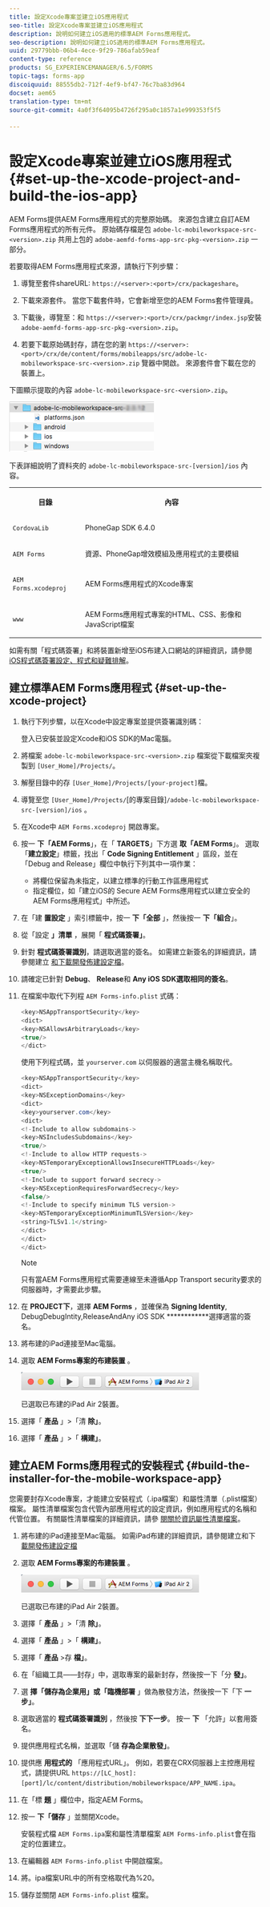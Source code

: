 ```yaml
---
title: 設定Xcode專案並建立iOS應用程式
seo-title: 設定Xcode專案並建立iOS應用程式
description: 說明如何建立iOS適用的標準AEM Forms應用程式。
seo-description: 說明如何建立iOS適用的標準AEM Forms應用程式。
uuid: 29779bbb-06b4-4ece-9f29-786afab59eaf
content-type: reference
products: SG_EXPERIENCEMANAGER/6.5/FORMS
topic-tags: forms-app
discoiquuid: 88555db2-712f-4ef9-bf47-76c7ba83d964
docset: aem65
translation-type: tm+mt
source-git-commit: 4a0f3f64095b4726f295a0c1857a1e999353f5f5

---
```



# 設定Xcode專案並建立iOS應用程式{#set-up-the-xcode-project-and-build-the-ios-app}

AEM Forms提供AEM Forms應用程式的完整原始碼。 來源包含建立自訂AEM Forms應用程式的所有元件。 原始碼存檔是包 `adobe-lc-mobileworkspace-src-<version>.zip` 共用上包的 `adobe-aemfd-forms-app-src-pkg-<version>.zip` 一部分。

若要取得AEM Forms應用程式來源，請執行下列步驟：

1. 導覽至套件shareURL: `https://<server>:<port>/crx/packageshare`。

1. 下載來源套件。 當您下載套件時，它會新增至您的AEM Forms套件管理員。
1. 下載後，導覽至：和 `https://<server>:<port>/crx/packmgr/index.jsp`安裝 `adobe-aemfd-forms-app-src-pkg-<version>.zip`。

1. 若要下載原始碼封存，請在您的瀏 `https://<server>:<port>/crx/de/content/forms/mobileapps/src/adobe-lc-mobileworkspace-src-<version>.zip` 覽器中開啟。
來源套件會下載在您的裝置上。

下圖顯示提取的內容 `adobe-lc-mobileworkspace-src-<version>.zip`。

![mws-content](assets/mws-content.png)

下表詳細說明了資料夾的 `adobe-lc-mobileworkspace-src-[version]/ios` 內容。

<table>
 <tbody>
  <tr>
   <th><p>目錄</p> </th>
   <th><p>內容</p> </th>
  </tr>
  <tr>
   <td><p><code>CordovaLib</code></p> </td>
   <td><p>PhoneGap SDK 6.4.0</p> </td>
  </tr>
  <tr>
   <td><p><code>AEM Forms</code></p> </td>
   <td><p>資源、PhoneGap增效模組及應用程式的主要模組</p> </td>
  </tr>
  <tr>
   <td><p><code>AEM Forms.xcodeproj</code></p> </td>
   <td><p>AEM Forms應用程式的Xcode專案</p> </td>
  </tr>
  <tr>
   <td><p><code>www</code></p> </td>
   <td><p>AEM Forms應用程式專案的HTML、CSS、影像和JavaScript檔案</p> </td>
  </tr>
 </tbody>
</table>

如需有關「程式碼簽署」和將裝置新增至iOS布建入口網站的詳細資訊，請參閱 [iOS程式碼簽署設定、程式和疑難排解](https://developer.apple.com/library/ios/documentation/IDEs/Conceptual/AppDistributionGuide/MaintainingCertificates/MaintainingCertificates.html)。

## 建立標準AEM Forms應用程式 {#set-up-the-xcode-project}

1. 執行下列步驟，以在Xcode中設定專案並提供簽署識別碼：

   登入已安裝並設定Xcode和iOS SDK的Mac電腦。

1. 將檔案 `adobe-lc-mobileworkspace-src-<version>.zip` 檔案從下載檔案夾複製到 `[User_Home]/Projects/`。
1. 解壓目錄中的存 `[User_Home]/Projects/[your-project]`檔。
1. 導覽至您 ` [User_Home]/Projects/ `[的專案目錄]`/adobe-lc-mobileworkspace-src-[version]/ios` 。
1. 在Xcode中 `AEM Forms.xcodeproj` 開啟專案。
1. 按一 **下「AEM Forms**」，在「 **TARGETS**」下方選 **取「AEM Forms**」。 選取「**建立設定**」標籤，找出「 **Code Signing Entitlement** 」區段，並在「Debug and Release」欄位中執行下列其中一項作業：

   * 將欄位保留為未指定，以建立標準的行動工作區應用程式
   * 指定欄位，如「建立iOS的 [](/help/forms/using/building-secure-mobile-workspace-app.md) Secure AEM Forms應用程式以建立安全的AEM Forms應用程式」中所述。

1. 在「建 **置設定** 」索引標籤中，按一 **下「全部** 」，然後按一 **下「組合**」。
1. 從「設定 **」清單** ，展開「 **程式碼簽署」**。
1. 針對 **程式碼簽署識別**，請選取適當的簽名。 如需建立新簽名的詳細資訊，請參閱建立 [和下載開發佈建設定檔](https://developer.apple.com/library/ios/documentation/IDEs/Conceptual/AppStoreDistributionTutorial/CreatingYourTeamProvisioningProfile/CreatingYourTeamProvisioningProfile.html)。
1. 請確定已針對 **Debug**、 **Release**&#x200B;和 **Any iOS SDK選取相同的簽名**。
1. 在檔案中取代下列程 `AEM Forms-info.plist` 式碼：

   ```java
   <key>NSAppTransportSecurity</key>
   <dict>
   <key>NSAllowsArbitraryLoads</key>
   <true/>
   </dict>
   ```

   使用下列程式碼，並 `yourserver.com` 以伺服器的適當主機名稱取代。

   ```java
   <key>NSAppTransportSecurity</key>
   <dict>
   <key>NSExceptionDomains</key>
   <dict>
   <key>yourserver.com</key>
   <dict>
   <!-Include to allow subdomains->
   <key>NSIncludesSubdomains</key>
   <true/>
   <!-Include to allow HTTP requests->
   <key>NSTemporaryExceptionAllowsInsecureHTTPLoads</key>
   <true/>
   <!-Include to support forward secrecy->
   <key>NSExceptionRequiresForwardSecrecy</key>
   <false/>
   <!-Include to specify minimum TLS version->
   <key>NSTemporaryExceptionMinimumTLSVersion</key>
   <string>TLSv1.1</string>
   </dict>
   </dict>
   </dict>
   ```

   >[!NOTE]
   >
   >只有當AEM Forms應用程式需要連線至未遵循App Transport security要求的伺服器時，才需要此步驟。

1. 在 **PROJECT下**，選擇 **AEM Forms** ，並確保為 **Signing Identity**, DebugDebugIntity,ReleaseAndAny iOS SDK ************&#x200B;選擇適當的簽名。
1. 將布建的iPad連接至Mac電腦。
1. 選取 **AEM Forms專案的布建裝置** 。

   ![ipad](assets/ipad.png)

   已選取已布建的iPad Air 2裝置。

1. 選擇「 **產品** 」>「清 **除」**。
1. 選擇「 **產品** 」>「 **構建」**。

## 建立AEM Forms應用程式的安裝程式 {#build-the-installer-for-the-mobile-workspace-app}

您需要封存Xcode專案，才能建立安裝程式（.ipa檔案）和屬性清單（.plist檔案）檔案。 屬性清單檔案包含代管內部應用程式的設定資訊，例如應用程式的名稱和代管位置。 有關屬性清單檔案的詳細資訊，請參 [閱關於資訊屬性清單檔案](https://developer.apple.com/library/ios/#documentation/general/Reference/InfoPlistKeyReference/Articles/AboutInformationPropertyListFiles.html)。

1. 將布建的iPad連接至Mac電腦。 如需iPad布建的詳細資訊，請參閱建立和下 [載開發佈建設定檔](https://developer.apple.com/library/ios/documentation/IDEs/Conceptual/AppStoreDistributionTutorial/CreatingYourTeamProvisioningProfile/CreatingYourTeamProvisioningProfile.html)
1. 選取 **AEM Forms專案的布建裝置** 。

   ![ipad-1](assets/ipad-1.png)

   已選取已布建的iPad Air 2裝置。

1. 選擇「 **產品** 」>「清 **除」**。
1. 選擇「 **產品** 」>「 **構建」**。
1. 選擇「 **產品** >存 **檔」**。
1. 在「組織工具——封存」中，選取專案的最新封存，然後按一下「分 **發」**。
1. 選 **擇「儲存為企業用」或「臨機部署** 」做為散發方法，然後按一下「下 **一步」**。
1. 選取適當的 **程式碼簽署識別** ，然後按 **下下一步**。 按一 **下** 「允許」以套用簽名。
1. 提供應用程式名稱，並選取「儲 **存為企業散發」**。
1. 提供應 **用程式的** 「應用程式URL」。 例如，若要在CRX伺服器上主控應用程式，請提供URL `https://[LC_host]:[port]/lc/content/distribution/mobileworkspace/APP_NAME.ipa`。
1. 在「標 **題** 」欄位中，指定AEM Forms。
1. 按一 **下「儲存** 」並關閉Xcode。

   安裝程式檔 `AEM Forms.ipa`案和屬性清單檔案 `AEM Forms-info.plist`會在指定的位置建立。

1. 在編輯器 `AEM Forms-info.plist` 中開啟檔案。
1. 將。ipa檔案URL中的所有空格取代為%20。
1. 儲存並關閉 `AEM Forms-info.plist` 檔案。